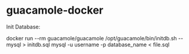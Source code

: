 # guacamole-docker

Init Database:

docker run --rm guacamole/guacamole /opt/guacamole/bin/initdb.sh --mysql > initdb.sql
mysql -u username -p database_name < file.sql